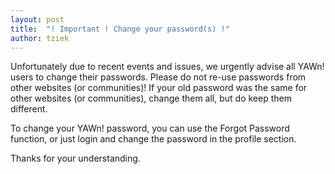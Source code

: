 ```yaml
---
layout: post
title:  "! Important ! Change your password(s) !"
author: tziek
---
```

Unfortunately due to recent events and issues, we urgently advise all YAWn! users to change their passwords. Please do not re-use passwords from other websites (or communities)! If your old password was the same for other websites (or communities), change them all, but do keep them different. 

To change your YAWn! password, you can use the Forgot Password function, or just login and change the password in the profile section. 

Thanks for your understanding.